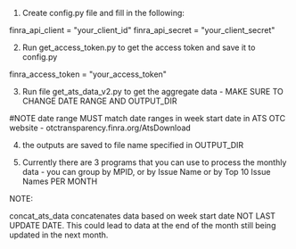1) Create config.py file and fill in the following:

finra_api_client = "your_client_id"
finra_api_secret = "your_client_secret"

2) Run get_access_token.py to get the access token and save it to config.py

finra_access_token = "your_access_token"

3) Run file get_ats_data_v2.py to get the aggregate data - MAKE SURE TO CHANGE DATE RANGE AND OUTPUT_DIR

#NOTE date range MUST match date ranges in week start date in ATS OTC website - otctransparency.finra.org/AtsDownload

4) the outputs are saved to file name specified in OUTPUT_DIR 

5) Currently there are 3 programs that you can use to process the monthly data - you can group by MPID, or by Issue Name or by Top 10 Issue Names PER MONTH

NOTE:

concat_ats_data concatenates data based on week start date NOT LAST UPDATE DATE.
This could lead to data at the end of the month still being updated in the next month.
